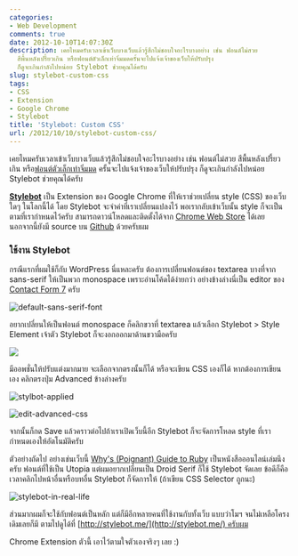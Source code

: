 ```yaml
---
categories:
- Web Development
comments: true
date: 2012-10-10T14:07:30Z
description: เคยไหมครับเวลาเข้าเว็บบางเว็บแล้วรู้สึกไม่ชอบใจอะไรบางอย่าง เช่น ฟอนต์ไม่สวย
  สีพื้นหลังเปรี้ยวเกิน หรือฟอนต์ตัวเล็กเท่าจิ๋มมดครั้นจะไปแจ้งเจ้าของเว็บให้ปรับปรุง
  ก็ดูจะเกินกำลังไปหน่อย Stylebot ช่วยคุณได้ครับ
slug: stylebot-custom-css
tags:
- CSS
- Extension
- Google Chrome
- Stylebot
title: 'Stylebot: Custom CSS'
url: /2012/10/10/stylebot-custom-css/
---
```


เคยไหมครับเวลาเข้าเว็บบางเว็บแล้วรู้สึกไม่ชอบใจอะไรบางอย่าง เช่น ฟอนต์ไม่สวย สีพื้นหลังเปรี้ยวเกิน หรือ[ฟอนต์ตัวเล็กเท่าจิ๋มมด](http://www.manager.co.th) ครั้นจะไปแจ้งเจ้าของเว็บให้ปรับปรุง ก็ดูจะเกินกำลังไปหน่อย Stylebot ช่วยคุณได้ครับ

[**Stylebot**](https://github.com/ankit/stylebot) เป็น Extension ของ Google Chrome ที่ให้เราช่วยเปลี่ยน style (CSS) ของเว็บใดๆ ในโลกนี้ได้ โดย Stylebot จะจำค่าที่เราเปลี่ยนแปลงไว้ พอเรากลับเข้าเว็บนั้น style ก็จะเป็นตามที่เรากำหนดไว้ครับ สามารถดาวน์โหลดและติดตั้งได้จาก [Chrome Web Store](https://chrome.google.com/webstore/detail/stylebot/oiaejidbmkiecgbjeifoejpgmdaleoha) ได้เลย นอกจากนี้ยังมี source บน [Github](https://github.com/ankit/stylebot) ด้วยครับผม

### ใช้งาน Stylebot

กรณีแรกที่ผมใช้ก็กับ WordPress นี่แหละครับ ต้องการเปลี่ยนฟอนต์ของ textarea บางที่จาก sans-serif ให้เป็นพวก monospace เพราะอ่านโค้ดได้ง่ายกว่า อย่างข้างล่างนี่เป็น editor ของ [Contact Form 7](http://wordpress.org/extend/plugins/contact-form-7/) ครับ

![default-sans-serif-font](https://farm9.staticflickr.com/8100/8506203367_0420429f87_o.png)

อยากเปลี่ยนให้เป็นฟอนต์ monospace ก็คลิกขวาที่ textarea แล้วเลือก Stylebot > Style Element เจ้าตัว Stylebot ก็จะงอกออกมาด้านขวามือครับ

[![](https://farm9.staticflickr.com/8388/8507317410_60f3b5c751_z.jpg)](http://www.flickr.com/photos/armno/8507317410/in/photostream/lightbox/)

มีออพชั่นให้ปรับแต่งมากมาย จะเลือกจากตรงนั้นก็ได้ หรือจะเขียน CSS เองก็ได้ หากต้องการเขียนเอง คลิกตรงปุ่ม Advanced ข้างล่างครับ

![stylbot-applied](https://farm9.staticflickr.com/8508/8506211115_85e4de2e96_o.png)

![edit-advanced-css](https://farm9.staticflickr.com/8233/8507324720_f3bec711a1_o.png)

จากนั้นก็กด Save แล้วคราวต่อไปถ้าเราเปิดเว็บนี้อีก Stylebot ก็จะจัดการโหลด style ที่เรากำหนดเองให้อัตโนมัติครับ

ตัวอย่างถัดไป อย่างเช่นเว็บนี้ [Why's (Poignant) Guide to Ruby](http://mislav.uniqpath.com/poignant-guide/) เป็นหนังสือออนไลน์เล่มนึงครับ ฟอนต์ที่ใช้เป็น Utopia แต่ผมอยากเปลี่ยนเป็น Droid Serif ก็ใช้ Stylebot จัดเลย ข้อดีก็คือเวลาคลิกไปหน้าอื่นหรือบทอื่น Stylebot ก็จัดการให้ (ถ้าเขียน CSS Selector ถูกนะ)

![stylebot-in-real-life](https://farm9.staticflickr.com/8531/8506217379_173afce33a_o.png)

ส่วนมากผมก็จะใช้กับฟอนต์เป็นหลัก แต่ก็มีอีกหลายคนที่ใช้งานกับทั้งเว็บ แบบว่าโมฯ จนไม่เหลือโครงเดิมเลยก็มี ตามไปดูได้ที่ [http://stylebot.me/](http://stylebot.me/) ครับผม

Chrome Extension ตัวนี้ เอาไว้ตามใจตัวเองจริงๆ เลย :)
